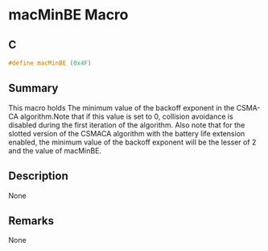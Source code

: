 # macMinBE Macro

## C

```c
#define macMinBE (0x4F)

```

## Summary

This macro holds The minimum value of the backoff exponent in the CSMA-CA algorithm.Note that if this value is set to 0, collision avoidance is disabled during the first iteration of the algorithm. Also note that for the slotted version of the CSMACA algorithm with the battery life extension enabled, the minimum value of the backoff exponent will be the lesser of 2 and the value of macMinBE. 

## Description

None
## Remarks

None 

